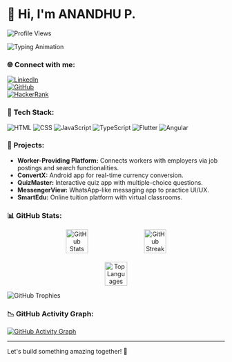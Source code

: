 # 👋 Hi, I'm **ANANDHU P.**  
![Profile Views](https://komarev.com/ghpvc/?username=Anandhup123&label=Profile%20Views&color=blue&style=flat)
<div align="left">
  <img src="https://readme-typing-svg.herokuapp.com?font=Fira+Code&size=24&pause=1000&color=00C3FF&width=435&lines=Web+Developer;Flutter+Explorer;JavaScript+Enthusiast;Always+Learning!" alt="Typing Animation">
</div>

### 🌐 **Connect with me:**
[![LinkedIn](https://img.shields.io/badge/-LinkedIn-0077B5?style=flat&logo=linkedin&logoColor=white)](https://www.linkedin.com/in/anandhup/)  
[![GitHub](https://img.shields.io/badge/-GitHub-181717?style=flat&logo=github&logoColor=white)](https://github.com/Anandhup123)  
[![HackerRank](https://img.shields.io/badge/-HackerRank-2EC866?style=flat&logo=hackerrank&logoColor=white)](https://www.hackerrank.com/profile/myselfanandhup)  

### 🚀 **Tech Stack:**
![HTML](https://img.shields.io/badge/-HTML-FF5722?style=flat-square&logo=html5&logoColor=white)
![CSS](https://img.shields.io/badge/-CSS-1572B6?style=flat-square&logo=css3&logoColor=white)
![JavaScript](https://img.shields.io/badge/-JavaScript-F7DF1E?style=flat-square&logo=javascript&logoColor=white)
![TypeScript](https://img.shields.io/badge/-TypeScript-3178C6?style=flat-square&logo=typescript&logoColor=white)
![Flutter](https://img.shields.io/badge/-Flutter-02569B?style=flat-square&logo=flutter&logoColor=white)
![Angular](https://img.shields.io/badge/-Angular-DD0031?style=flat-square&logo=angular&logoColor=white)

### 📂 **Projects:**
- **Worker-Providing Platform:** Connects workers with employers via job postings and search functionalities.
- **ConvertX:** Android app for real-time currency conversion.
- **QuizMaster:** Interactive quiz app with multiple-choice questions.
- **MessengerView:** WhatsApp-like messaging app to practice UI/UX.
- **SmartEdu:** Online tuition platform with virtual classrooms.

### 📊 **GitHub Stats:**
<div align="center" style="display: flex; justify-content: center; flex-wrap: wrap; gap: 20px;">
  <img src="https://github-readme-stats.vercel.app/api?username=Anandhup123&show_icons=true&theme=radical" alt="GitHub Stats" width="32%">
  <img src="https://github-readme-streak-stats.herokuapp.com/?user=Anandhup123&theme=dark" alt="GitHub Streak" width="32%">
  <img src="https://github-readme-stats.vercel.app/api/top-langs/?username=Anandhup123&layout=compact&theme=dark" alt="Top Languages" width="32%">
</div>

![GitHub Trophies](https://github-profile-trophy.vercel.app/?username=Anandhup123&theme=onedark&no-frame=true&column=7)  

### 📉 **GitHub Activity Graph:**
[![GitHub Activity Graph](https://github-profile-summary-cards.vercel.app/api/cards/profile-details?username=Anandhup123&theme=github_dark)](https://github.com/Anandhup123)

---

Let's build something amazing together! 🚀

